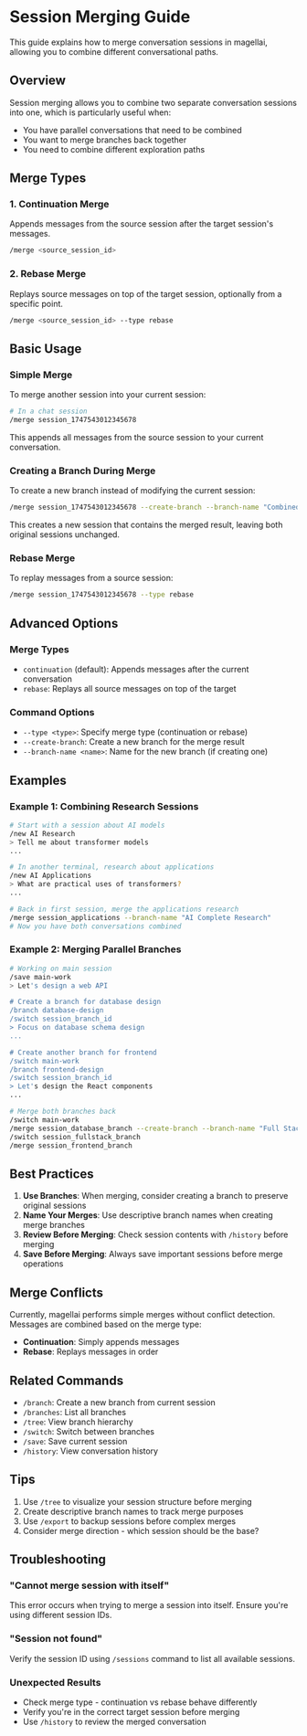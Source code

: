 # Session Merging Guide

This guide explains how to merge conversation sessions in magellai, allowing you to combine different conversational paths.

## Overview

Session merging allows you to combine two separate conversation sessions into one, which is particularly useful when:
- You have parallel conversations that need to be combined
- You want to merge branches back together
- You need to combine different exploration paths

## Merge Types

### 1. Continuation Merge
Appends messages from the source session after the target session's messages.

```bash
/merge <source_session_id>
```

### 2. Rebase Merge
Replays source messages on top of the target session, optionally from a specific point.

```bash
/merge <source_session_id> --type rebase
```

## Basic Usage

### Simple Merge
To merge another session into your current session:

```bash
# In a chat session
/merge session_1747543012345678
```

This appends all messages from the source session to your current conversation.

### Creating a Branch During Merge
To create a new branch instead of modifying the current session:

```bash
/merge session_1747543012345678 --create-branch --branch-name "Combined Ideas"
```

This creates a new session that contains the merged result, leaving both original sessions unchanged.

### Rebase Merge
To replay messages from a source session:

```bash
/merge session_1747543012345678 --type rebase
```

## Advanced Options

### Merge Types
- `continuation` (default): Appends messages after the current conversation
- `rebase`: Replays all source messages on top of the target

### Command Options
- `--type <type>`: Specify merge type (continuation or rebase)
- `--create-branch`: Create a new branch for the merge result
- `--branch-name <name>`: Name for the new branch (if creating one)

## Examples

### Example 1: Combining Research Sessions
```bash
# Start with a session about AI models
/new AI Research
> Tell me about transformer models
...

# In another terminal, research about applications
/new AI Applications  
> What are practical uses of transformers?
...

# Back in first session, merge the applications research
/merge session_applications --branch-name "AI Complete Research"
# Now you have both conversations combined
```

### Example 2: Merging Parallel Branches
```bash
# Working on main session
/save main-work
> Let's design a web API

# Create a branch for database design
/branch database-design
/switch session_branch_id
> Focus on database schema design
...

# Create another branch for frontend
/switch main-work  
/branch frontend-design
/switch session_branch_id
> Let's design the React components
...

# Merge both branches back
/switch main-work
/merge session_database_branch --create-branch --branch-name "Full Stack Design"
/switch session_fullstack_branch  
/merge session_frontend_branch
```

## Best Practices

1. **Use Branches**: When merging, consider creating a branch to preserve original sessions
2. **Name Your Merges**: Use descriptive branch names when creating merge branches
3. **Review Before Merging**: Check session contents with `/history` before merging
4. **Save Before Merging**: Always save important sessions before merge operations

## Merge Conflicts

Currently, magellai performs simple merges without conflict detection. Messages are combined based on the merge type:
- **Continuation**: Simply appends messages
- **Rebase**: Replays messages in order

## Related Commands

- `/branch`: Create a new branch from current session
- `/branches`: List all branches
- `/tree`: View branch hierarchy
- `/switch`: Switch between branches
- `/save`: Save current session
- `/history`: View conversation history

## Tips

1. Use `/tree` to visualize your session structure before merging
2. Create descriptive branch names to track merge purposes
3. Use `/export` to backup sessions before complex merges
4. Consider merge direction - which session should be the base?

## Troubleshooting

### "Cannot merge session with itself"
This error occurs when trying to merge a session into itself. Ensure you're using different session IDs.

### "Session not found"
Verify the session ID using `/sessions` command to list all available sessions.

### Unexpected Results
- Check merge type - continuation vs rebase behave differently
- Verify you're in the correct target session before merging
- Use `/history` to review the merged conversation